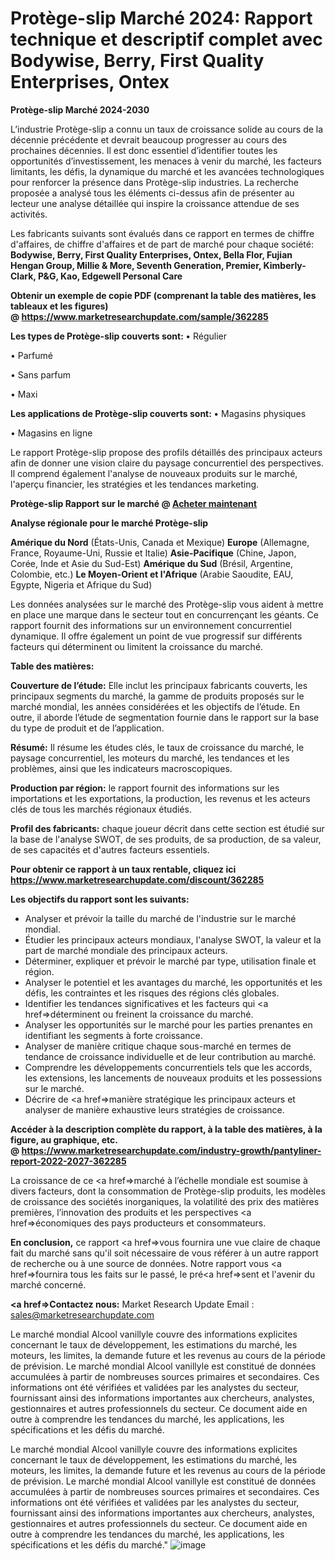 # Protège-slip Marché 2024: Rapport technique et descriptif complet avec Bodywise, Berry, First Quality Enterprises, Ontex

<strong>Protège-slip Marché 2024-2030</strong>

L’industrie Protège-slip a connu un taux de croissance solide au cours de la décennie précédente et devrait beaucoup progresser au cours des prochaines décennies. Il est donc essentiel d’identifier toutes les opportunités d’investissement, les menaces à venir du marché, les facteurs limitants, les défis, la dynamique du marché et les avancées technologiques pour renforcer la présence dans Protège-slip industries. La recherche proposée a analysé tous les éléments ci-dessus afin de présenter au lecteur une analyse détaillée qui inspire la croissance attendue de ses activités.

Les fabricants suivants sont évalués dans ce rapport en termes de chiffre d'affaires, de chiffre d'affaires et de part de marché pour chaque société:
<strong>Bodywise, Berry, First Quality Enterprises, Ontex, Bella Flor, Fujian Hengan Group, Millie & More, Seventh Generation, Premier, Kimberly-Clark, P&G, Kao, Edgewell Personal Care</strong>

<strong><b>Obtenir un exemple de copie PDF (comprenant la table des matières, les tableaux et les figures) @ </b></strong><strong><a href=http://www.marketresearchupdate.com/sample/362285>https://www.marketresearchupdate.com/sample/362285</a></strong></u></a></strong>

<strong>Les types de Protège-slip couverts sont:
</strong>• Régulier

• Parfumé

• Sans parfum

• Maxi

<strong>Les applications de Protège-slip couverts sont:
</strong>• Magasins physiques

• Magasins en ligne

Le rapport Protège-slip propose des profils détaillés des principaux acteurs afin de donner une vision claire du paysage concurrentiel des perspectives. Il comprend également l'analyse de nouveaux produits sur le marché, l'aperçu financier, les stratégies et les tendances marketing.

<strong>Protège-slip Rapport sur le marché @ <a href=https://www.marketresearchupdate.com/buynow/362285> Acheter maintenant </a></strong></a></strong>

<strong>Analyse régionale pour le marché Protège-slip</strong>

<strong>Amérique du Nord</strong> (États-Unis, Canada et Mexique)
<strong>Europe</strong> (Allemagne, France, Royaume-Uni, Russie et Italie)
<strong>Asie-Pacifique</strong> (Chine, Japon, Corée, Inde et Asie du Sud-Est)
<strong>Amérique du Sud</strong> (Brésil, Argentine, Colombie, etc.)
<strong>Le Moyen-Orient et l'Afrique</strong> (Arabie Saoudite, EAU, Egypte, Nigeria et Afrique du Sud)

Les données analysées sur le marché des Protège-slip vous aident à mettre en place une marque dans le secteur tout en concurrençant les géants. Ce rapport fournit des informations sur un environnement concurrentiel dynamique. Il offre également un point de vue progressif sur différents facteurs qui déterminent ou limitent la croissance du marché.

<strong>Table des matières:</strong>

<strong>Couverture de l’étude:</strong> Elle inclut les principaux fabricants couverts, les principaux segments du marché, la gamme de produits proposés sur le marché mondial, les années considérées et les objectifs de l’étude. En outre, il aborde l’étude de segmentation fournie dans le rapport sur la base du type de produit et de l’application.

<strong>Résumé:</strong> Il résume les études clés, le taux de croissance du marché, le paysage concurrentiel, les moteurs du marché, les tendances et les problèmes, ainsi que les indicateurs macroscopiques.

<strong>Production par région:</strong> le rapport fournit des informations sur les importations et les exportations, la production, les revenus et les acteurs clés de tous les marchés régionaux étudiés.

<strong>Profil des fabricants:</strong> chaque joueur décrit dans cette section est étudié sur la base de l'analyse SWOT, de ses produits, de sa production, de sa valeur, de ses capacités et d'autres facteurs essentiels.

<strong>Pour obtenir ce rapport à un taux rentable, cliquez ici</strong>
<strong><a href=https://www.marketresearchupdate.com/discount/362285>https://www.marketresearchupdate.com/discount/362285</a></strong></b></u></strong></a>

<strong>Les objectifs du rapport sont les suivants:</strong>

- Analyser et prévoir la taille du marché de l'industrie sur le marché mondial.
- Étudier les principaux acteurs mondiaux, l'analyse SWOT, la valeur et la part de marché mondiale des principaux acteurs.
- Déterminer, expliquer et prévoir le marché par type, utilisation finale et région.
- Analyser le potentiel et les avantages du marché, les opportunités et les défis, les contraintes et les risques des régions clés globales.
- Identifier les tendances significatives et les facteurs qui <a href=>déterminent</a> ou freinent la croissance du marché.
- Analyser les opportunités sur le marché pour les parties prenantes en identifiant les segments à forte croissance.
- Analyser de manière critique chaque sous-marché en termes de tendance de croissance individuelle et de leur contribution au marché.
- Comprendre les développements concurrentiels tels que les accords, les extensions, les lancements de nouveaux produits et les possessions sur le marché.
- Décrire de <a href=>manière</a> stratégique les principaux acteurs et analyser de manière exhaustive leurs stratégies de croissance.

<strong><b>Accéder à la description complète du rapport, à la table des matières, à la figure, au graphique, etc. @ </b></strong><strong><a href=https://www.marketresearchupdate.com/industry-growth/pantyliner-report-2022-2027-362285>https://www.marketresearchupdate.com/industry-growth/pantyliner-report-2022-2027-362285</a></strong></a></strong>

La croissance de ce <a href=>marché</a> à l’échelle mondiale est soumise à divers facteurs, dont la consommation de Protège-slip produits, les modèles de croissance des sociétés inorganiques, la volatilité des prix des matières premières, l’innovation des produits et les perspectives <a href=>économiques</a> des pays producteurs et consommateurs.

<strong>En conclusion,</strong> ce rapport <a href=>vous</a> fournira une vue claire de chaque fait du marché sans qu'il soit nécessaire de vous référer à un autre rapport de recherche ou à une source de données. Notre rapport vous <a href=>fournira</a> tous les faits sur le passé, le pré<a href=>sent</a> et l'avenir du marché concerné.

<strong><a href=>Contactez nous:</a></strong>
Market Research Update
Email : sales@marketresearchupdate.com

Le marché mondial Alcool vanillyle couvre des informations explicites concernant le taux de développement, les estimations du marché, les moteurs, les limites, la demande future et les revenus au cours de la période de prévision. Le marché mondial Alcool vanillyle est constitué de données accumulées à partir de nombreuses sources primaires et secondaires. Ces informations ont été vérifiées et validées par les analystes du secteur, fournissant ainsi des informations importantes aux chercheurs, analystes, gestionnaires et autres professionnels du secteur. Ce document aide en outre à comprendre les tendances du marché, les applications, les spécifications et les défis du marché.

Le marché mondial Alcool vanillyle couvre des informations explicites concernant le taux de développement, les estimations du marché, les moteurs, les limites, la demande future et les revenus au cours de la période de prévision. Le marché mondial Alcool vanillyle est constitué de données accumulées à partir de nombreuses sources primaires et secondaires. Ces informations ont été vérifiées et validées par les analystes du secteur, fournissant ainsi des informations importantes aux chercheurs, analystes, gestionnaires et autres professionnels du secteur. Ce document aide en outre à comprendre les tendances du marché, les applications, les spécifications et les défis du marché."
![image](https://github.com/proteekoffice/Market-Research-Trends/assets/158455457/248de884-fe87-4f55-b45a-ecd216c92699)
